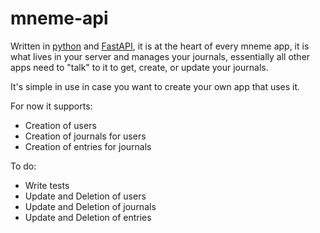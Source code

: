 # mneme-api

Written in [python](https://www.python.org/) and [FastAPI](https://fastapi.tiangolo.com/), it is at the heart of every mneme app, it is what lives in your server and manages your journals, 
essentially all other apps need to "talk" to it to get, create, or update your journals.

It's simple in use in case you want to create your own app that uses it.

For now it supports:
* Creation of users
* Creation of journals for users
* Creation of entries for journals

To do:
* Write tests
* Update and Deletion of users
* Update and Deletion of journals
* Update and Deletion of entries
